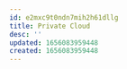 ```yaml
---
id: e2mxc9t0ndn7mih2h61dllg
title: Private Cloud
desc: ''
updated: 1656083959448
created: 1656083959448
---
```


